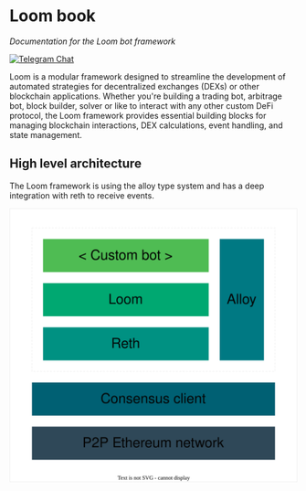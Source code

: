 # Loom book
_Documentation for the Loom bot framework_

[![Telegram Chat][tg-badge]][tg-url]

Loom is a modular framework designed to streamline the development of automated strategies for decentralized exchanges (DEXs) or other blockchain applications. Whether you're building a trading bot, arbitrage bot, block builder, solver or like to interact with any other custom DeFi protocol, the Loom framework provides essential building blocks for managing blockchain interactions, DEX calculations, event handling, and state management.

## High level architecture
The Loom framework is using the alloy type system and has a deep integration with reth to receive events.

![High level architecture](images/high_level_architecture.svg)


[tg-badge]: https://img.shields.io/badge/telegram-dexloom_com-2CA5E0?style=plastic&logo=telegram
[tg-url]: https://t.me/dexloom_com